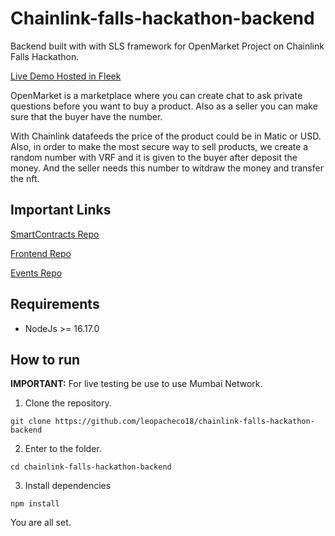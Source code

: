 # Chainlink-falls-hackathon-backend

Backend built with with SLS framework for OpenMarket Project on Chainlink Falls Hackathon.

[Live Demo Hosted in Fleek](https://open-market-chainlink-falls-hackathon.on.fleek.co/#/)

OpenMarket is a marketplace where you can create chat to ask private questions before you want to buy a product. Also as a seller you can make sure that the buyer have the number.

With Chainlink datafeeds the price of the product could be in Matic or USD. Also, in order to make the most secure way to sell products, we create a random number with VRF and it is given to the buyer after deposit the money. And the seller needs this number to witdraw the money and transfer the nft.


## Important Links

[SmartContracts Repo](https://github.com/leopacheco18/chainlink-falls-hackathon-smart-contract)


[Frontend Repo](https://github.com/leopacheco18/chainlink-falls-hackathon-frontend-)


[Events Repo](https://github.com/leopacheco18/chainlink-falls-hackathon-events)


## Requirements

* NodeJs >= 16.17.0

## How to run

**IMPORTANT:** For live testing be use to use Mumbai Network.

1. Clone the repository.

`git clone https://github.com/leopacheco18/chainlink-falls-hackathon-backend`


2. Enter to the folder.

`cd chainlink-falls-hackathon-backend`


3. Install dependencies

`npm install`

You are all set.
